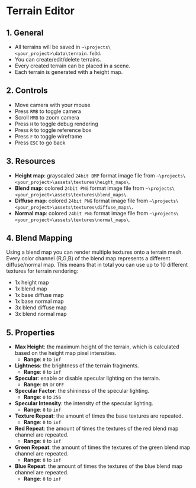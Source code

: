 # Terrain Editor

## 1. General

- All terrains will be saved in `~\projects\<your_project>\data\terrain.fe3d`.
- You can create/edit/delete terrains.
- Every created terrain can be placed in a scene.
- Each terrain is generated with a height map.

## 2. Controls

- Move camera with your mouse
- Press `RMB` to toggle camera
- Scroll `MMB` to zoom camera
- Press `H` to toggle debug rendering
- Press `R` to toggle reference box
- Press `F` to toggle wireframe
- Press `ESC` to go back

## 3. Resources

- **Height map**: grayscaled `24bit BMP` format image file from `~\projects\<your_project>\assets\textures\height_maps\`.
- **Blend map**: colored `24bit PNG` format image file from `~\projects\<your_project>\assets\textures\blend_maps\`.
- **Diffuse map**: colored `24bit PNG` format image file from `~\projects\<your_project>\assets\textures\diffuse_maps\`.
- **Normal map**: colored `24bit PNG` format image file from `~\projects\<your_project>\assets\textures\normal_maps\`.

## 4. Blend Mapping

Using a blend map you can render multiple textures onto a terrain mesh. Every color channel (R,G,B) of the blend map represents a different diffuse/normal map. This means that in total you can use up to 10 different textures for terrain rendering:

- 1x height map
- 1x blend map
- 1x base diffuse map
- 1x base normal map
- 3x blend diffuse map
- 3x blend normal map

## 5. Properties

- **Max Height**: the maximum height of the terrain, which is calculated based on the height map pixel intensities.
  - **Range**: `0` to `inf`
- **Lightness**: the brightness of the terrain fragments.
  - **Range**: `0` to `inf`
- **Specular**: enable or disable specular lighting on the terrain.
  - **Range**: `ON` or `OFF`
- **Specular Factor**: the shininess of the specular lighting.
  - **Range**: `0` to `256`
- **Specular Intensity**: the intensity of the specular lighting.
  - **Range**: `0` to `inf`
- **Texture Repeat**: the amount of times the base textures are repeated.
  - **Range**: `0` to `inf`
- **Red Repeat**: the amount of times the textures of the red blend map channel are repeated.
  - **Range**: `0` to `inf`
- **Green Repeat**: the amount of times the textures of the green blend map channel are repeated.
  - **Range**: `0` to `inf`
- **Blue Repeat**: the amount of times the textures of the blue blend map channel are repeated.
  - **Range**: `0` to `inf`
